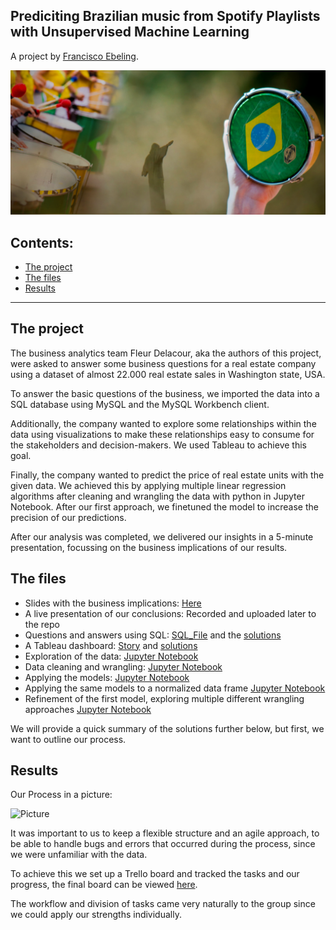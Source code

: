 ## Prediciting Brazilian music from Spotify Playlists with Unsupervised Machine Learning
A project by [Francisco Ebeling](https://github.com/ebelingbarros).

![Picture](https://github.com/ebelingbarros/Brazilian-Music-Prediction/blob/main/pic06brasil.jpg)

## Contents:

- [The project](#The-project)
- [The files](#The-files)
- [Results](#Results)

***


## The project
The business analytics team Fleur Delacour, aka the authors of this project, were asked to answer some business questions for a real estate company using a dataset of almost 22.000 real estate sales in Washington state, USA.

To answer the basic questions of the business, we imported the data into a SQL database using MySQL and the MySQL Workbench client.

Additionally, the company wanted to explore some relationships within the data using visualizations to make these relationships easy to consume for the stakeholders and decision-makers. We used Tableau to achieve this goal.

Finally, the company wanted to predict the price of real estate units with the given data. 
We achieved this by applying multiple linear regression algorithms after cleaning and wrangling the data with python in Jupyter Notebook.
After our first approach, we finetuned the model to increase the precision of our predictions.

After our analysis was completed, we delivered our insights in a 5-minute presentation, focussing on the business implications of our results. 

## The files
- Slides with the business implications: [Here](https://docs.google.com/presentation/d/1mR-rkAEYC1kN9f_6xhFMIaHyXNbBA2OWy5GpS1C8iw8/edit#slide=id.gc59bf226dc_0_2)
- A live presentation of our conclusions: Recorded and uploaded later to the repo
- Questions and answers using SQL: [SQL_File](https://github.com/Caparisun/Linear_Regression_Project/blob/master/SQL_Files/Regression%20project.sql) and the [solutions](https://github.com/Caparisun/Linear_Regression_Project/blob/master/SQL_Files/README.md)
- A Tableau dashboard: [Story](https://public.tableau.com/profile/federico.giuliani#!/vizhome/Mid_Project_Data/StoryProject?publish=yes) and [solutions](https://github.com/Caparisun/Linear_Regression_Project/blob/master/Tableau/readme.md)
- Exploration of the data: [Jupyter Notebook](https://github.com/Caparisun/Linear_Regression_Project/blob/master/Notebooks_and_data/1.basic_data_exploration.ipynb)
- Data cleaning and wrangling: [Jupyter Notebook](https://github.com/Caparisun/Linear_Regression_Project/blob/master/Notebooks_and_data/2.Datawrangling.ipynb)
- Applying the models: [Jupyter Notebook](https://github.com/Caparisun/Linear_Regression_Project/blob/master/Notebooks_and_data/3.Applying_Model.ipynb)
- Applying the same models to a normalized data frame [Jupyter Notebook](https://github.com/Caparisun/Linear_Regression_Project/blob/master/Notebooks_and_data/5.applying_model_norm.ipynb)
- Refinement of the first model, exploring multiple different wrangling approaches [Jupyter Notebook](https://github.com/Caparisun/Linear_Regression_Project/blob/master/Notebooks_and_data/6.Refinement.ipynb)

We will provide a quick summary of the solutions further below, but first, we want to outline our process.

## Results

Our Process in a picture: 

![Picture](https://github.com/Caparisun/data_mid_bootcamp_project_regression/blob/master/Pictures/Process.jpg)

It was important to us to keep a flexible structure and an agile approach, to be able to handle bugs and errors that occurred during the process, since we were unfamiliar with the data.

To achieve this we set up a Trello board and tracked the tasks and our progress, the final board can be viewed [here](https://trello.com/b/8Yu5xqIA/fleur-delacour).

The workflow and division of tasks came very naturally to the group since we could apply our strengths individually.


